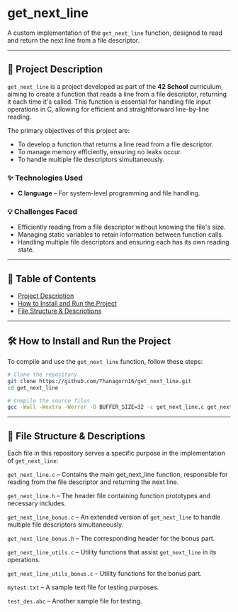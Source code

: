 # get_next_line

A custom implementation of the `get_next_line` function, designed to read and return the next line from a file descriptor.

---

## 📌 Project Description

`get_next_line` is a project developed as part of the **42 School** curriculum, aiming to create a function that reads a line from a file descriptor, returning it each time it's called. This function is essential for handling file input operations in C, allowing for efficient and straightforward line-by-line reading.

The primary objectives of this project are:

- To develop a function that returns a line read from a file descriptor.
- To manage memory efficiently, ensuring no leaks occur.
- To handle multiple file descriptors simultaneously.

### ✨ Technologies Used

- **C language** – For system-level programming and file handling.

### 💡 Challenges Faced

- Efficiently reading from a file descriptor without knowing the file's size.
- Managing static variables to retain information between function calls.
- Handling multiple file descriptors and ensuring each has its own reading state.

---

## 📖 Table of Contents

- [Project Description](#project-description)
- [How to Install and Run the Project](#how-to-install-and-run-the-project)
- [File Structure & Descriptions](#file-structure--descriptions)

---

## 🛠 How to Install and Run the Project

To compile and use the `get_next_line` function, follow these steps:

```bash
# Clone the repository
git clone https://github.com/Thanagorn16/get_next_line.git
cd get_next_line

# Compile the source files
gcc -Wall -Wextra -Werror -D BUFFER_SIZE=32 -c get_next_line.c get_next_line_utils.c
```
---

## 📁 File Structure & Descriptions
Each file in this repository serves a specific purpose in the implementation of `get_next_line`:

`get_next_line.c` – Contains the main get_next_line function, responsible for reading from the file descriptor and returning the next line.

`get_next_line.h` – The header file containing function prototypes and necessary includes.

`get_next_line_bonus.c` – An extended version of `get_next_line` to handle multiple file descriptors simultaneously.

`get_next_line_bonus.h` – The corresponding header for the bonus part.

`get_next_line_utils.c` – Utility functions that assist `get_next_line` in its operations.

`get_next_line_utils_bonus.c` – Utility functions for the bonus part.

`mytest.txt` – A sample text file for testing purposes.

`test_des.abc` – Another sample file for testing.
